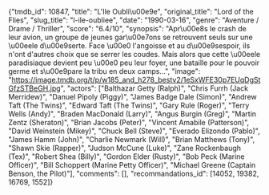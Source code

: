 {"tmdb_id": 10847, "title": "L'Ile Oubli\u00e9e", "original_title": "Lord of the Flies", "slug_title": "l-ile-oubliee", "date": "1990-03-16", "genre": "Aventure / Drame / Thriller", "score": "6.4/10", "synopsis": "Apr\u00e8s le crash de leur avion, un groupe de jeunes gar\u00e7ons se retrouvent seuls sur une \u00eele d\u00e9serte. Face \u00e0 l'angoisse et au d\u00e9sespoir, ils n'ont d'autres choix que se serrer les coudes. Mais alors que cette \u00eele paradisiaque devient peu \u00e0 peu leur foyer, une bataille pour le pouvoir germe et s\u00e9pare la tribu en deux camps...", "image": "https://image.tmdb.org/t/p/w185_and_h278_bestv2/1eSxWFE30p7EUqDgStGfzSTBeGH.jpg", "actors": ["Balthazar Getty (Ralph)", "Chris Furrh (Jack Merridew)", "Danuel Pipoly (Piggy)", "James Badge Dale (Simon)", "Andrew Taft (The Twins)", "Edward Taft (The Twins)", "Gary Rule (Roger)", "Terry Wells (Andy)", "Braden MacDonald (Larry)", "Angus Burgin (Greg)", "Martin Zentz (Sheraton)", "Brian Jacobs (Peter)", "Vincent Amabile (Patterson)", "David Weinstein (Mikey)", "Chuck Bell (Steve)", "Everado Elizondo (Pablo)", "James Hamm (John)", "Charlie Newmark (Will)", "Brian Matthews (Tony)", "Shawn Skie (Rapper)", "Judson McCune (Luke)", "Zane Rockenbaugh (Tex)", "Robert Shea (Billy)", "Gordon Elder (Rusty)", "Bob Peck (Marine Officer)", "Bill Schoppert (Marine Petty Officer)", "Michael Greene (Captain Benson, the Pilot)"], "comments": [], "recommandations_id": [14052, 19382, 16769, 1552]}